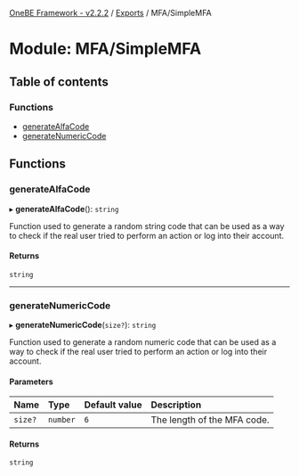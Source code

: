 [OneBE Framework - v2.2.2](../README.md) / [Exports](../modules.md) / MFA/SimpleMFA

# Module: MFA/SimpleMFA

## Table of contents

### Functions

- [generateAlfaCode](MFA_SimpleMFA.md#generatealfacode)
- [generateNumericCode](MFA_SimpleMFA.md#generatenumericcode)

## Functions

### generateAlfaCode

▸ **generateAlfaCode**(): `string`

Function used to generate a random string code that can be used as a way
to check if the real user tried to perform an action or log into their
account.

#### Returns

`string`

___

### generateNumericCode

▸ **generateNumericCode**(`size?`): `string`

Function used to generate a random numeric code that can be used as a way
to check if the real user tried to perform an action or log into their
account.

#### Parameters

| Name | Type | Default value | Description |
| :------ | :------ | :------ | :------ |
| `size?` | `number` | `6` | The length of the MFA code. |

#### Returns

`string`
